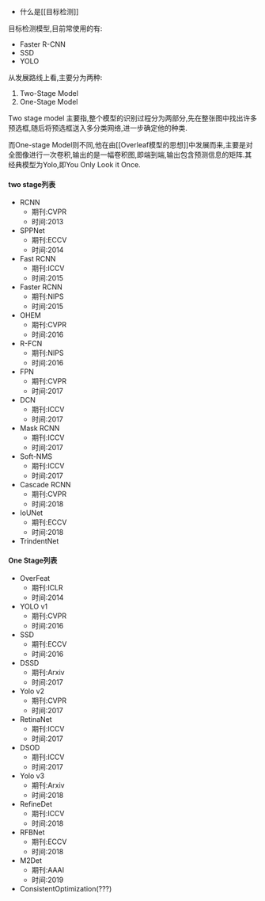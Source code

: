 - 什么是[[目标检测]]

目标检测模型,目前常使用的有:
- Faster R-CNN
- SSD
- YOLO

从发展路线上看,主要分为两种:
1. Two-Stage Model
2. One-Stage Model

Two stage model 主要指,整个模型的识别过程分为两部分,先在整张图中找出许多预选框,随后将预选框送入多分类网络,进一步确定他的种类.

而One-stage Model则不同,他在由[[Overleaf模型的思想]]中发展而来,主要是对全图像进行一次卷积,输出的是一幅卷积图,即端到端,输出包含预测信息的矩阵.其经典模型为Yolo,即You Only Look it Once.

#### two stage列表
- RCNN
	- 期刊:CVPR
	- 时间:2013
- SPPNet
	- 期刊:ECCV
	- 时间:2014
- Fast RCNN
	- 期刊:ICCV
	- 时间:2015
- Faster RCNN
	- 期刊:NIPS
	- 时间:2015
- OHEM
	- 期刊:CVPR
	- 时间:2016
- R-FCN
	- 期刊:NIPS
	- 时间:2016
- FPN
	- 期刊:CVPR
	- 时间:2017
- DCN
	- 期刊:ICCV
	- 时间:2017
- Mask RCNN
	- 期刊:ICCV
	- 时间:2017
- Soft-NMS
	- 期刊:ICCV
	- 时间:2017
- Cascade RCNN
	- 期刊:CVPR
	- 时间:2018
- IoUNet
	- 期刊:ECCV
	- 时间:2018
- TrindentNet

#### One Stage列表
- OverFeat
	- 期刊:ICLR
	- 时间:2014
- YOLO v1
	- 期刊:CVPR
	- 时间:2016
- SSD
	- 期刊:ECCV
	- 时间:2016
- DSSD
	- 期刊:Arxiv
	- 时间:2017
- Yolo v2
	- 期刊:CVPR
	- 时间:2017
- RetinaNet
	- 期刊:ICCV
	- 时间:2017
- DSOD
	- 期刊:ICCV
	- 时间:2017
- Yolo v3
	- 期刊:Arxiv
	- 时间:2018
- RefineDet
	- 期刊:ICCV
	- 时间:2018
- RFBNet
	- 期刊:ECCV
	- 时间:2018
- M2Det
	- 期刊:AAAI
	- 时间:2019
- ConsistentOptimization(???)